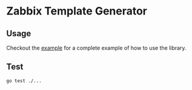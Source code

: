 # Zabbix Template Generator

## Usage

Checkout the [example](./examples/example.go) for a complete example of how to use the library.

## Test

```bash
go test ./...
```
